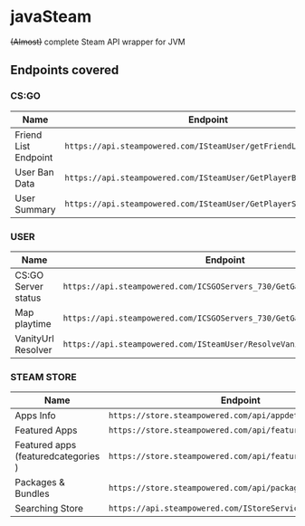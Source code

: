 # javaSteam

~~(Almost)~~ complete Steam API wrapper for JVM

## Endpoints covered

### CS:GO

| Name | Endpoint |
| ---- | -------- |
| Friend List Endpoint | `https://api.steampowered.com/ISteamUser/getFriendList/v1/` |
| User Ban Data | `https://api.steampowered.com/ISteamUser/GetPlayerBans/v1/` |
| User Summary | `https://api.steampowered.com/ISteamUser/GetPlayerSummaries/v2/` |

### USER

| Name | Endpoint |
| ---- | -------- |
| CS:GO Server status | `https://api.steampowered.com/ICSGOServers_730/GetGameServersStatus/v1/`
| Map playtime | `https://api.steampowered.com/ICSGOServers_730/GetGameMapsPlaytime/v1/`
| VanityUrl Resolver | `https://api.steampowered.com/ISteamUser/ResolveVanityURL/v1/` |

### STEAM STORE
| Name | Endpoint |
| ---- | -------- |
| Apps Info | `https://store.steampowered.com/api/appdetails/` |
| Featured Apps | `https://store.steampowered.com/api/featured/` |
| Featured apps (featuredcategories ) | `https://store.steampowered.com/api/featuredcategories/` |
| Packages & Bundles | `https://store.steampowered.com/api/packagedetails/` |
| Searching Store | `https://api.steampowered.com/IStoreService/GetAppList/v1/`
